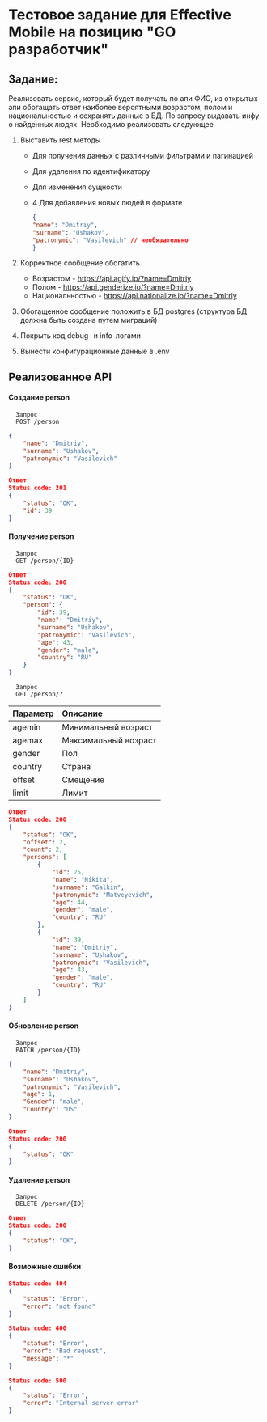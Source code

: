 # Тестовое задание для Effective Mobile на позицию "GO разработчик"

## Задание:

Реализовать сервис, который будет получать по апи ФИО, из открытых апи обогащать ответ наиболее вероятными возрастом, полом и национальностью и сохранять данные в БД. По запросу выдавать инфу о найденных людях. Необходимо реализовать следующее

1. Выставить rest методы

   - Для получения данных с различными фильтрами и пагинацией
   - Для удаления по идентификатору
   - Для изменения сущности
   - 4 Для добавления новых людей в формате

     ```json
     {
     "name": "Dmitriy",
     "surname": "Ushakov",
     "patronymic": "Vasilevich" // необязательно
     }
     ```
2. Корректное сообщение обогатить

   * Возрастом - https://api.agify.io/?name=Dmitriy
   * Полом - https://api.genderize.io/?name=Dmitriy
   * Национальностью - https://api.nationalize.io/?name=Dmitriy
3. Обогащенное сообщение положить в БД postgres (структура БД должна быть создана путем миграций)
4. Покрыть код debug- и info-логами
5. Вынести конфигурационные данные в .env

## Реализованное API

#### Создание person

```http
  Запрос
  POST /person
```

```json
{
    "name": "Dmitriy",
    "surname": "Ushakov",
    "patronymic": "Vasilevich"
}
```

```json
Ответ
Status сode: 201
{
    "status": "OK",
    "id": 39
}
```

#### Получение person

```http
  Запрос
  GET /person/{ID}
```

```json
Ответ
Status сode: 200
{
    "status": "OK",
    "person": {
        "id": 39,
        "name": "Dmitriy",
        "surname": "Ushakov",
        "patronymic": "Vasilevich",
        "age": 43,
        "gender": "male",
        "country": "RU"
    }
}
```

```http
  Запрос
  GET /person/?
```

| Параметр | Описание                        |
| :--------------- | :-------------------------------------- |
| agemin           | Минимальный возраст   |
| agemax           | Максимальный возраст |
| gender           | Пол                                  |
| country          | Страна                            |
| offset           | Смещение                        |
| limit            | Лимит                              |

```json
Ответ
Status сode: 200
{
    "status": "OK",
    "offset": 2,
    "count": 2,
    "persons": [
        {
            "id": 25,
            "name": "Nikita",
            "surname": "Galkin",
            "patronymic": "Matveyevich",
            "age": 44,
            "gender": "male",
            "country": "RU"
        },
        {
            "id": 39,
            "name": "Dmitriy",
            "surname": "Ushakov",
            "patronymic": "Vasilevich",
            "age": 43,
            "gender": "male",
            "country": "RU"
        }
    ]
}
```

#### Обновление person

```http
  Запрос
  PATCH /person/{ID}
```

```json
{
    "name": "Dmitriy",
    "surname": "Ushakov",
    "patronymic": "Vasilevich",
    "age": 1,
    "Gender": "male",
    "Country": "US"
}
```

```json
Ответ
Status сode: 200
{
    "status": "OK"
}
```

#### Удаление person

```http
  Запрос
  DELETE /person/{ID}
```

```json
Ответ
Status сode: 200
{
    "status": "OK",
}
```

#### Возможные ошибки

```json
Status сode: 404
{
    "status": "Error",
    "error": "not found"
}
```

```json
Status сode: 400
{
    "status": "Error",
    "error": "Bad request",
    "message": "*"
}
```

```json
Status сode: 500
{
    "status": "Error",
    "error": "Internal server error"
}
```
